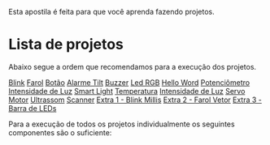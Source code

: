 Esta apostila é feita para que você aprenda fazendo projetos.

# Lista de projetos

Abaixo segue a ordem que recomendamos para a execução dos projetos.

[Blink](Projetos/PROJETO01-BLINK.md)
[Farol](Projetos/PROJETO02-FAROL.md)
[Botão](Projetos/PROJETO03-BOTÃO.md)
[Alarme Tilt](Projetos/PROJETO04-ALARMETILT.md)
[Buzzer](Projetos/PROJETO05-BUZZER.md)
[Led RGB](Projetos/PROJETO06-LEDRGB.md)
[Hello Word](Projetos/PROJETO07-HELLOWORD.md)
[Potenciômetro](Projetos/PROJETO08-POTENCIOMETRO.md)
[Intensidade de Luz](Projetos/PROJETO09-INTENSIDADEDELUZ.md)
[Smart Light](Projetos/PROJETO10-SMARTLIGHT.md)
[Temperatura](Projetos/PROJETO11-TEMPERATURA.md)
[Intensidade de Luz](Projetos//PROJETO12-INTENSIDADEDELUZv.md)
[Servo Motor](Projetos/PROJETO13-SERVOMOTOR.md)
[Ultrassom](Projetos/PROJETO14-ULTRASSOM.md)
[Scanner](Projetos/PROJETO15-SCANNER.md)
[Extra 1 - Blink Millis](Projetos/Extra01-BlinkMillis.md)
[Extra 2 - Farol Vetor](Projetos/Extra02-FarolVetor.md)
[Extra 3 - Barra de LEDs](Projetos/Extra03-BarradeLeds.md)

Para a execução de todos os projetos individualmente os seguintes componentes são o suficiente:

